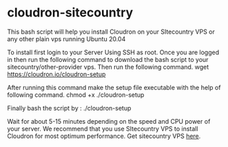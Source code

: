 # cloudron-sitecountry
This bash script will help you install Cloudron on your SItecountry VPS or any other plain vps running Ubuntu 20.04

To install first login to your Server Using SSH as root.
Once you are logged in then run the following command to download the bash script to your sitecountry/other-provider vps.
Then run the following command.
wget https://cloudron.io/cloudron-setup

After running this command make the setup file executable with the help of following command.
chmod +x ./cloudron-setup

Finally bash the script by :
./cloudron-setup

Wait for about 5-15 minutes depending on the speed and CPU power of your server.
We recommend that you use SItecountry VPS to install Cloudron for most optimum performance.
Get sitecountry VPS <a href="https://sitecountry.com/cloudvps-scpanel/">here</a>.
